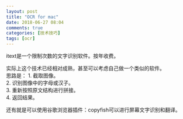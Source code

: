 ```yaml
---
layout: post
title: "OCR for mac"
date: 2018-06-27 08:04
comments: true
categories: [技术技巧]
tags: [ocr]
---
```

itext是一个限制次数的文字识别软件。按年收费。  

实际上这个技术已经相对成熟，甚至可以考虑自己做一个类似的软件。  
思路是：
    1. 截取图像。  
    2. 识别图像中的字母或汉子。  
    3. 重新按照原文结构进行拼接。  
    4. 返回结果。  

还有就是可以使用谷歌浏览器插件：copyfish可以进行屏幕文字识别和翻译。  


